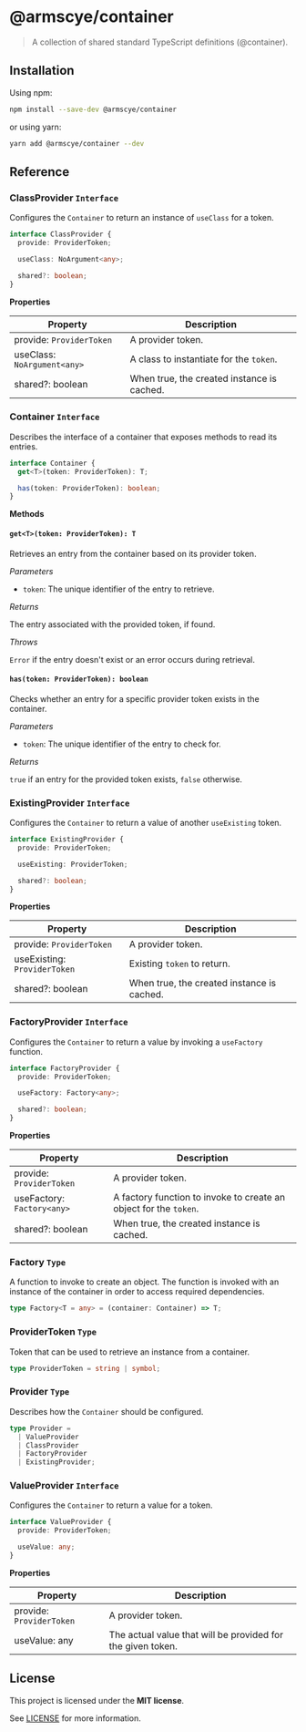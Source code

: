 # @armscye/container

> A collection of shared standard TypeScript definitions (@container).

## Installation

Using npm:

```sh
npm install --save-dev @armscye/container
```

or using yarn:

```sh
yarn add @armscye/container --dev
```

## Reference

### ClassProvider `Interface`

Configures the `Container` to return an instance of `useClass` for a token.

```ts
interface ClassProvider {
  provide: ProviderToken;

  useClass: NoArgument<any>;

  shared?: boolean;
}
```

**Properties**

| Property                    | Description                                |
| --------------------------- | ------------------------------------------ |
| provide: `ProviderToken`    | A provider token.                          |
| useClass: `NoArgument<any>` | A class to instantiate for the `token`.    |
| shared?: boolean            | When true, the created instance is cached. |

### Container `Interface`

Describes the interface of a container that exposes methods to read its entries.

```ts
interface Container {
  get<T>(token: ProviderToken): T;

  has(token: ProviderToken): boolean;
}
```

**Methods**

#### `get<T>(token: ProviderToken): T`

Retrieves an entry from the container based on its provider token.

_Parameters_

- `token`: The unique identifier of the entry to retrieve.

_Returns_

The entry associated with the provided token, if found.

_Throws_

`Error` if the entry doesn't exist or an error occurs during retrieval.

#### `has(token: ProviderToken): boolean`

Checks whether an entry for a specific provider token exists in the container.

_Parameters_

- `token`: The unique identifier of the entry to check for.

_Returns_

`true` if an entry for the provided token exists, `false` otherwise.

### ExistingProvider `Interface`

Configures the `Container` to return a value of another `useExisting` token.

```ts
interface ExistingProvider {
  provide: ProviderToken;

  useExisting: ProviderToken;

  shared?: boolean;
}
```

**Properties**

| Property                     | Description                                |
| ---------------------------- | ------------------------------------------ |
| provide: `ProviderToken`     | A provider token.                          |
| useExisting: `ProviderToken` | Existing `token` to return.                |
| shared?: boolean             | When true, the created instance is cached. |

### FactoryProvider `Interface`

Configures the `Container` to return a value by invoking a `useFactory` function.

```ts
interface FactoryProvider {
  provide: ProviderToken;

  useFactory: Factory<any>;

  shared?: boolean;
}
```

**Properties**

| Property                   | Description                                                       |
| -------------------------- | ----------------------------------------------------------------- |
| provide: `ProviderToken`   | A provider token.                                                 |
| useFactory: `Factory<any>` | A factory function to invoke to create an object for the `token`. |
| shared?: boolean           | When true, the created instance is cached.                        |

### Factory `Type`

A function to invoke to create an object. The function is invoked with an instance of the container in order to access required dependencies.

```ts
type Factory<T = any> = (container: Container) => T;
```

### ProviderToken `Type`

Token that can be used to retrieve an instance from a container.

```ts
type ProviderToken = string | symbol;
```

### Provider `Type`

Describes how the `Container` should be configured.

```ts
type Provider =
  | ValueProvider
  | ClassProvider
  | FactoryProvider
  | ExistingProvider;
```

### ValueProvider `Interface`

Configures the `Container` to return a value for a token.

```ts
interface ValueProvider {
  provide: ProviderToken;

  useValue: any;
}
```

**Properties**

| Property                 | Description                                                 |
| ------------------------ | ----------------------------------------------------------- |
| provide: `ProviderToken` | A provider token.                                           |
| useValue: any            | The actual value that will be provided for the given token. |

## License

This project is licensed under the **MIT license**.

See [LICENSE](LICENSE) for more information.
